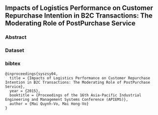 ## Impacts of Logistics Performance on Customer Repurchase Intention in B2C Transactions: The Moderating Role of PostPurchase Service

### Abstract

### Dataset

### bibtex
```
@inproceedings{syszsy04,
  title = {Impacts of Logistics Performance on Customer Repurchase Intention in B2C Transactions: The Moderating Role of PostPurchase Service},
  year = {2015},
  booktitle = {Proceedings of the 16th Asia-Pacific Industrial Engineering and Management Systems Conference (APIEMS)},
  author = {Mai Quynh-Vo, Mai Hong-Vo}
}
```
